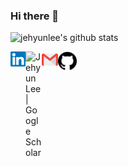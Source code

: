 ### Hi there 👋

<!--
**jehyunlee/jehyunlee** is a ✨ _special_ ✨ repository because its `README.md` (this file) appears on your GitHub profile.

Here are some ideas to get you started:

- 🔭 I’m currently working on ...
- 🌱 I’m currently learning ...
- 👯 I’m looking to collaborate on ...
- 🤔 I’m looking for help with ...
- 💬 Ask me about ...
- 📫 How to reach me: ...
- 😄 Pronouns: ...
- ⚡ Fun fact: ...
-->
![jehyunlee's github stats](https://github-readme-stats.vercel.app/api?username=jehyunlee&show_icons=true&hide_border=true)

  
  <a href="https://jehyunlee.github.io/">
    <img src="https://github.com/deut-erium/deut-erium/blob/master/assets/github.svg" width="30px" alt="Jehyun Lee | github blog">
  </a>
  <a href="https://www.linkedin.com/in/jehyunlee0224/">
    <img align="left" alt="Jehyun Lee | Linkedin" width="24px" src="https://github.com/hargun79/hargun79/blob/master/Assets/Linkedin.svg" />
  </a>
  <a href="https://scholar.google.com/citations?user=eiloXe0AAAAJ&hl=en">
    <img align="left" alt="Jehyun Lee | Google Scholar" width="26px" src="https://cdn.icon-icons.com/icons2/2108/PNG/128/google_scholar_icon_130918.png" />
  </a>
  <a href="mailto:jehyun.lee@gmail.com">
    <img align="left" alt="Jehyun Lee | Gmail" width="26px" src="https://github.com/hargun79/hargun79/blob/master/Assets/Gmail.svg" />
  </a>
  

<br><br>
